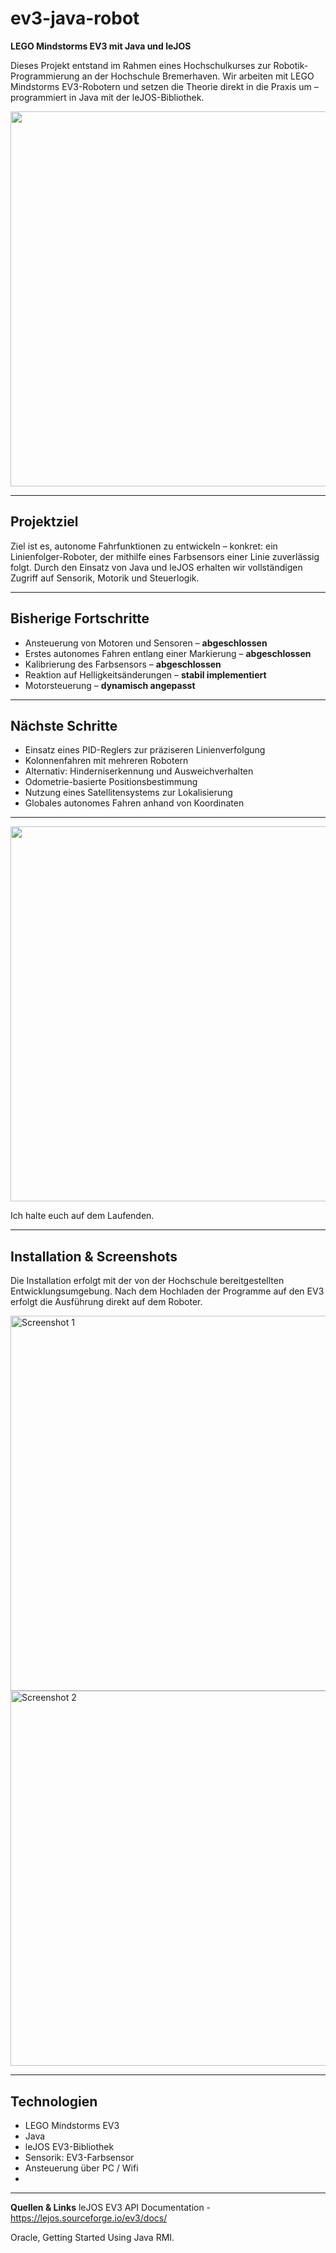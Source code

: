 # ev3-java-robot

**LEGO Mindstorms EV3 mit Java und leJOS**

Dieses Projekt entstand im Rahmen eines Hochschulkurses zur Robotik-Programmierung an der Hochschule Bremerhaven. Wir arbeiten mit LEGO Mindstorms EV3-Robotern und setzen die Theorie direkt in die Praxis um – programmiert in Java mit der leJOS-Bibliothek.

<img src="https://github.com/user-attachments/assets/fb85d6c1-320e-4b77-8510-90a3d8fd66b7" width="600"/>


---

## Projektziel

Ziel ist es, autonome Fahrfunktionen zu entwickeln – konkret: ein Linienfolger-Roboter, der mithilfe eines Farbsensors einer Linie zuverlässig folgt. Durch den Einsatz von Java und leJOS erhalten wir vollständigen Zugriff auf Sensorik, Motorik und Steuerlogik.

---

## Bisherige Fortschritte

- Ansteuerung von Motoren und Sensoren – **abgeschlossen**
- Erstes autonomes Fahren entlang einer Markierung – **abgeschlossen**
- Kalibrierung des Farbsensors – **abgeschlossen**
- Reaktion auf Helligkeitsänderungen – **stabil implementiert**
- Motorsteuerung – **dynamisch angepasst**

---

## Nächste Schritte

- Einsatz eines PID-Reglers zur präziseren Linienverfolgung  
- Kolonnenfahren mit mehreren Robotern  
- Alternativ: Hinderniserkennung und Ausweichverhalten  
- Odometrie-basierte Positionsbestimmung  
- Nutzung eines Satellitensystems zur Lokalisierung  
- Globales autonomes Fahren anhand von Koordinaten

---
<img src="https://github.com/user-attachments/assets/8f2a248d-5c47-4a80-9a83-dc191a557ac3" width="600"/>

Ich halte euch auf dem Laufenden.

---

## Installation & Screenshots

Die Installation erfolgt mit der von der Hochschule bereitgestellten Entwicklungsumgebung. Nach dem Hochladen der Programme auf den EV3 erfolgt die Ausführung direkt auf dem Roboter.

<img src="https://github.com/user-attachments/assets/c8bc5e3e-d0df-46d3-92a1-4cb8da550e96" alt="Screenshot 1" width="600"/>

<img src="https://github.com/user-attachments/assets/8b6c078d-8a95-4f1a-88fb-11ba155104b0" alt="Screenshot 2" width="600"/>


---

## Technologien

- LEGO Mindstorms EV3
- Java
- leJOS EV3-Bibliothek
- Sensorik: EV3-Farbsensor
- Ansteuerung über PC / Wifi
- 
---


**Quellen & Links**
leJOS EV3 API Documentation - https://lejos.sourceforge.io/ev3/docs/

Oracle, Getting Started Using Java RMI.

